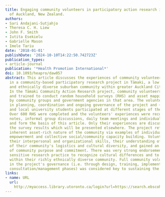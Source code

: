 ```yaml
---
title: Engaging community volunteers in participatory action research in Tāmaki community
  of Auckland, New Zealand.
authors:
- Sari Andajani-Sutjahjo
- Theresa C. H. Liew
- John F. Smith
- Iutita Esekielu
- Gabrielle Mason
- Imele Tariu
date: '2018-01-01'
publishDate: '2024-10-10T14:22:50.742723Z'
publication_types:
- article-journal
publication: '*Health Promotion International*'
doi: 10.1093/heapro/daw057
abstract: This article discusses the experiences of community volunteers' participation
  in a community-based participatory research project in Tāmaki, a low socio-economic
  and ethnically diverse suburban community within greater Auckland City, New Zealand.
  In the Tāmaki Community Action Research project, community volunteers were recruited
  and trained to conduct random household surveys (RHS) and asset mapping commissioned
  by community groups and government agencies in that area. The volunteers were involved
  in planning, coordination and ongoing governance of the project and ~70 residents
  and local university students participated at different stages of the 2-year project.
  Over 600 RHS were completed and the volunteers' experiences were recorded in field
  notes, informal group discussions, daily team meetings and individual interviews
  and form the basis of this article. Only their experiences are discussed here, not
  the survey results which will be presented elsewhere. The project reflected the
  inherent asset-rich nature of the community via examples of individual volunteer
  empowerment and collective social/community capacity building. Volunteers increased
  their interpersonal and organizational skills, their understanding of the complexity
  of their community's logistics and cultural diversity, and gained an increased sense
  of community purpose and commitment. There was very strong endorsement of culturally
  sensitive research practice to recognize cultural differences and to engage productively
  within their richly ethnically diverse community. Full community volunteer participation
  in the project's governance (i.e. through design, training, implementation and ongoing
  consultation/management phases) was considered key to sustaining the life of project.
links:
- name: URL
  url: 
    http://myaccess.library.utoronto.ca/login?url=https://search.ebscohost.com/login.aspx?direct=true&db=cin20&AN=128801417&site=ehost-live
---
```

